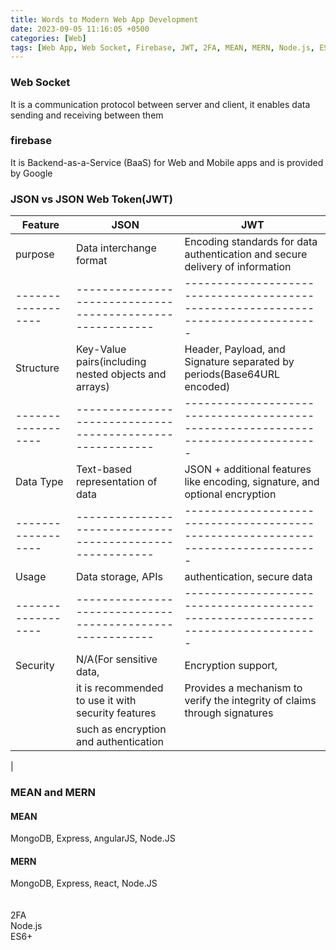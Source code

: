 ```yaml
---
title: Words to Modern Web App Development
date: 2023-09-05 11:16:05 +0500
categories: [Web]
tags: [Web App, Web Socket, Firebase, JWT, 2FA, MEAN, MERN, Node.js, ES6+]
---
```


### Web Socket
It is a communication protocol between server and client, it enables data sending and receiving between them

### firebase
It is Backend-as-a-Service (BaaS) for Web and Mobile apps and is provided by Google

### JSON vs JSON Web Token(JWT) <br>
|    Feature       |      JSON                                               |     JWT 
|------------------|---------------------------------------------------------|---------------------------------------------------------------------------------|
| purpose          |  Data interchange format                                | Encoding standards for data authentication and secure delivery of information   |
|------------------|---------------------------------------------------------|---------------------------------------------------------------------------------|
| Structure        |  Key-Value pairs(including nested objects and arrays)   | Header, Payload, and Signature separated by periods(Base64URL encoded)          |
|------------------|---------------------------------------------------------|---------------------------------------------------------------------------------|
| Data Type        | Text-based representation of data                       | JSON + additional features like encoding, signature, and optional encryption    |
|------------------|---------------------------------------------------------|---------------------------------------------------------------------------------|
| Usage            | Data storage, APIs                                      | authentication, secure data                                                     | 
|------------------|---------------------------------------------------------|---------------------------------------------------------------------------------|
| Security         | N/A(For sensitive data,                                 | Encryption support,                                                             |
|                  | it is recommended to use it with security features      | Provides a mechanism to verify the integrity of claims through signatures       |
|                  | such as encryption and authentication                   |                                                                                 |
|
<br>
### MEAN and MERN
#### MEAN
MongoDB, Express, `A`ngularJS, Node.JS<br>
#### MERN
MongoDB, Express, `R`eact, Node.JS<br>
<br><br>
2FA<br>
Node.js<br>
ES6+<br>





